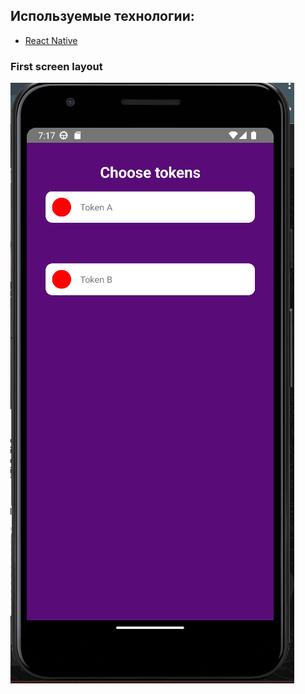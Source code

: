 ## Используемые технологии:
* [React Native](https://reactnative.dev/)

### First screen layout
![FirstScreen](doc/Screenshot_8.png)




